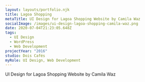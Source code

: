 ```yaml
---
layout: layouts/portfolio.njk
title: Lagoa Shopping
metaTitle: UI Design for Lagoa Shopping Website by Camila Waz
socialImage: /images/ui-design-lagoa-shopping-camila-waz.png
date: 2020-07-04T21:23:05.648Z
tags:
  - UI Design
  - WordPress
  - Web Development
projectYear: "2016"
studio: Dois Cafés
myRole: UI Design, Web Development
---
```

UI Design for Lagoa Shopping Website by Camila Waz
